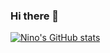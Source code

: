 ### Hi there 👋
[![Nino's GitHub stats](https://github-readme-stats.vercel.app/api?username=hininojay)](https://github.com/anuraghazra/github-readme-stats&show_icons=true&theme=dark)

<!--
**HiNinoJay/HiNinoJay** is a ✨ _special_ ✨ repository because its `README.md` (this file) appears on your GitHub profile.

Here are some ideas to get you started:

- 🔭 I’m currently working on ...
- 🌱 I’m currently learning ...
- 👯 I’m looking to collaborate on ...
- 🤔 I’m looking for help with ...
- 💬 Ask me about ...
- 📫 How to reach me: ...
- 😄 Pronouns: ...
- ⚡ Fun fact: ...
-->
